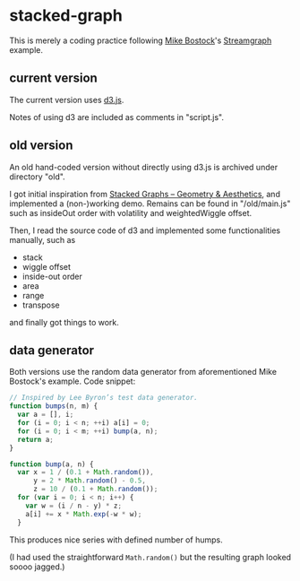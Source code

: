 # stacked-graph

This is merely a coding practice following [Mike Bostock](https://bost.ocks.org/mike/)'s [Streamgraph](https://bl.ocks.org/mbostock/4060954) example.

## current version

The current version uses [d3.js](https://d3js.org/).

Notes of using d3 are included as comments in "script.js".

## old version

An old hand-coded version without directly using d3.js is archived under directory "old".

I got initial inspiration from [Stacked Graphs – Geometry & Aesthetics](http://leebyron.com/streamgraph/stackedgraphs_byron_wattenberg.pdf), and implemented a (non-)working demo. Remains can be found in "/old/main.js" such as insideOut order with volatility and weightedWiggle offset.

Then, I read the source code of d3 and implemented some functionalities manually, such as

- stack
- wiggle offset
- inside-out order
- area
- range
- transpose

and finally got things to work.

## data generator

Both versions use the random data generator from aforementioned Mike Bostock's example. Code snippet:

```javascript
// Inspired by Lee Byron’s test data generator.
function bumps(n, m) {
  var a = [], i;
  for (i = 0; i < n; ++i) a[i] = 0;
  for (i = 0; i < m; ++i) bump(a, n);
  return a;
}

function bump(a, n) {
  var x = 1 / (0.1 + Math.random()),
      y = 2 * Math.random() - 0.5,
      z = 10 / (0.1 + Math.random());
  for (var i = 0; i < n; i++) {
    var w = (i / n - y) * z;
    a[i] += x * Math.exp(-w * w);
  }
```

This produces nice series with defined number of humps.

(I had used the straightforward `Math.random()` but the resulting graph looked soooo jagged.)
